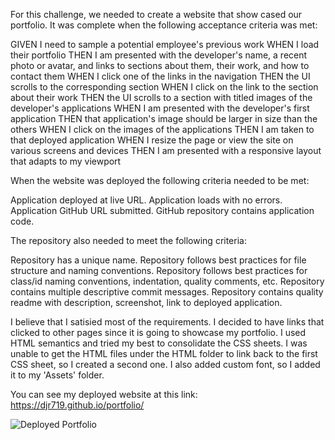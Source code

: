 For this challenge, we needed to create a website that show cased our portfolio. It was complete when the following 
acceptance criteria was met:

GIVEN I need to sample a potential employee's previous work
WHEN I load their portfolio
THEN I am presented with the developer's name, a recent photo or avatar, and links to sections about them, their work, and how to contact them
WHEN I click one of the links in the navigation
THEN the UI scrolls to the corresponding section
WHEN I click on the link to the section about their work
THEN the UI scrolls to a section with titled images of the developer's applications
WHEN I am presented with the developer's first application
THEN that application's image should be larger in size than the others
WHEN I click on the images of the applications
THEN I am taken to that deployed application
WHEN I resize the page or view the site on various screens and devices
THEN I am presented with a responsive layout that adapts to my viewport

When the website was deployed the following criteria needed to be met:

Application deployed at live URL.
Application loads with no errors.
Application GitHub URL submitted.
GitHub repository contains application code.

The repository also needed to meet the following criteria:

Repository has a unique name.
Repository follows best practices for file structure and naming conventions.
Repository follows best practices for class/id naming conventions, indentation, quality comments, etc.
Repository contains multiple descriptive commit messages.
Repository contains quality readme with description, screenshot, link to deployed application.

I believe that I satisied most of the requirements. I decided to have links that clicked to other pages since it is going to showcase my portfolio.  I used HTML semantics and tried my best to consolidate the CSS sheets. I was unable to get the HTML files under the HTML folder to link back to the first CSS sheet, so I created a second one. I also added custom font, so I added it to my 'Assets' folder. 

You can see my deployed website at this link: https://djr719.github.io/portfolio/

![Deployed Portfolio](https://user-images.githubusercontent.com/125601940/223862799-6f4ce24a-b72e-4656-ae99-96ce734dbd02.png)
